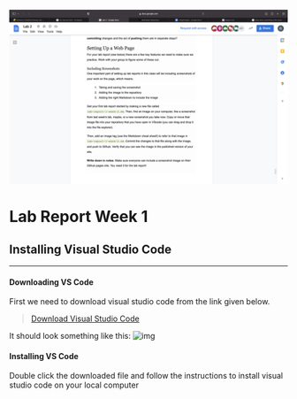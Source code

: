 ![Image](https://github.com/Rudra17381/cse15l-lab-reports/blob/c723367ad687ae38a6f2d41ed92e1bda7d0d5d97/95ADA822-49E8-4BD5-A135-7C4889196355.jpeg)

# Lab Report Week 1

## Installing Visual Studio Code
---

#### Downloading VS Code
First we need to download visual studio code from the link given below.
> [Download Visual Studio Code](https://code.visualstudio.com)

It should look something like this:
![img](dndd)

#### Installing VS Code
Double click the downloaded file and follow the instructions to install visual studio code on your local computer

